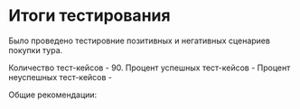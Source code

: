 # Итоги тестирования

Было проведено тестировние позитивных и негативных сценариев покупки тура.

Количество тест-кейсов - 90.
Процент успешных тест-кейсов -
Процент неуспешных тест-кейсов - 

Общие рекомендации: